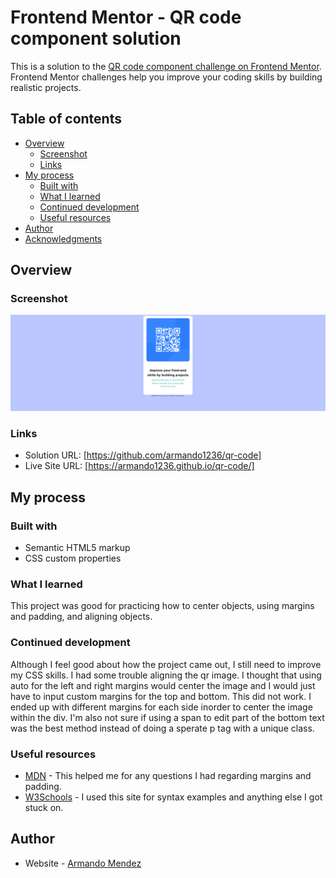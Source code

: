 # Frontend Mentor - QR code component solution

This is a solution to the [QR code component challenge on Frontend Mentor](https://www.frontendmentor.io/challenges/qr-code-component-iux_sIO_H). Frontend Mentor challenges help you improve your coding skills by building realistic projects. 

## Table of contents

- [Overview](#overview)
  - [Screenshot](#screenshot)
  - [Links](#links)
- [My process](#my-process)
  - [Built with](#built-with)
  - [What I learned](#what-i-learned)
  - [Continued development](#continued-development)
  - [Useful resources](#useful-resources)
- [Author](#author)
- [Acknowledgments](#acknowledgments)



## Overview

### Screenshot

![](./images/qr-code%20screenshot.png)


### Links

- Solution URL: [https://github.com/armando1236/qr-code]
- Live Site URL: [https://armando1236.github.io/qr-code/]

## My process

### Built with

- Semantic HTML5 markup
- CSS custom properties

### What I learned

This project was good for practicing how to center objects, using margins and padding, and aligning objects. 





### Continued development

Although I feel good about how the project came out, I still need to improve my CSS skills. I had some trouble aligning the qr image. I thought that using auto for the left and right margins would center the image and I would just have to input custom margins for the top and bottom. This did not work. I ended up with different margins for each side inorder to center the image within the div. I'm also not sure if using a span to edit part of the bottom text was the best method instead of doing a sperate p tag with a unique class. 


### Useful resources

- [MDN](https://developer.mozilla.org/en-US/) - This helped me for any questions I had regarding margins and padding. 
- [W3Schools](https://www.w3schools.com/) - I used this site for syntax examples and anything else I got stuck on. 



## Author

- Website - [Armando Mendez](https://github.com/armando1236)






